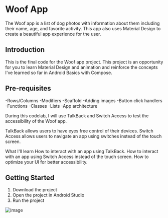Woof App
==================================

The Woof app is a list of dog photos with information about them including their name,
age, and favorite activity. This app also uses Material Design to create a beautiful app
experience for the user.

Introduction
------------

This is the final code for the Woof app project. This project is an opportunity for you to learn
Material Design and animation and reinforce the concepts I've learned so far in Android Basics
with Compose.

Pre-requisites
--------------

-Rows/Columns
-Modifiers
-Scaffold
-Adding images
-Button click handlers
-Functions
-Classes
-Lists
-App architecture

During this codelab, I will use TalkBack and Switch Access to test the accessibility of the Woof app.

TalkBack allows users to have eyes free control of their devices.
Switch Access allows users to navigate an app using switches instead of the touch screen.

What I'll learn
How to interact with an app using TalkBack.
How to interact with an app using Switch Access instead of the touch screen.
How to optimize your UI for better accessibility.

Getting Started
---------------

1. Download the project
2. Open the project in Android Studio
3. Run the project

![image](https://user-images.githubusercontent.com/100104431/230252280-39f76342-a775-4911-820d-228e14f5927b.png)
